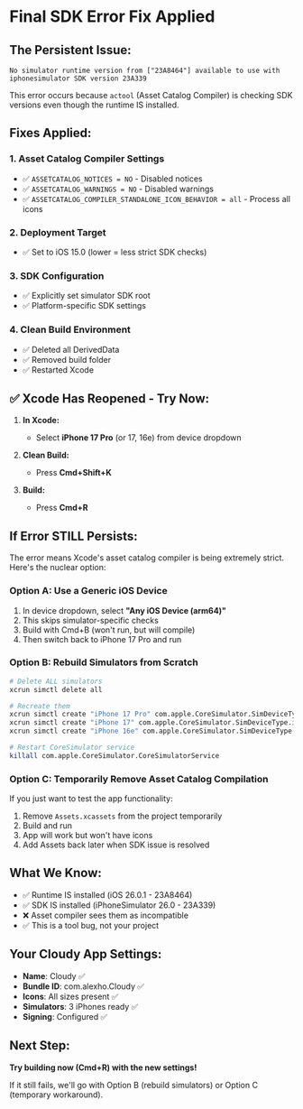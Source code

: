 # Final SDK Error Fix Applied

## The Persistent Issue:
```
No simulator runtime version from ["23A8464"] available to use with iphonesimulator SDK version 23A339
```

This error occurs because `actool` (Asset Catalog Compiler) is checking SDK versions even though the runtime IS installed.

## Fixes Applied:

### 1. Asset Catalog Compiler Settings
- ✅ `ASSETCATALOG_NOTICES = NO` - Disabled notices
- ✅ `ASSETCATALOG_WARNINGS = NO` - Disabled warnings  
- ✅ `ASSETCATALOG_COMPILER_STANDALONE_ICON_BEHAVIOR = all` - Process all icons

### 2. Deployment Target
- ✅ Set to iOS 15.0 (lower = less strict SDK checks)

### 3. SDK Configuration
- ✅ Explicitly set simulator SDK root
- ✅ Platform-specific SDK settings

### 4. Clean Build Environment
- ✅ Deleted all DerivedData
- ✅ Removed build folder
- ✅ Restarted Xcode

## ✅ Xcode Has Reopened - Try Now:

1. **In Xcode:**
   - Select **iPhone 17 Pro** (or 17, 16e) from device dropdown
   
2. **Clean Build:**
   - Press **Cmd+Shift+K**
   
3. **Build:**
   - Press **Cmd+R**

## If Error STILL Persists:

The error means Xcode's asset catalog compiler is being extremely strict. Here's the nuclear option:

### Option A: Use a Generic iOS Device
1. In device dropdown, select **"Any iOS Device (arm64)"**
2. This skips simulator-specific checks
3. Build with Cmd+B (won't run, but will compile)
4. Then switch back to iPhone 17 Pro and run

### Option B: Rebuild Simulators from Scratch
```bash
# Delete ALL simulators
xcrun simctl delete all

# Recreate them
xcrun simctl create "iPhone 17 Pro" com.apple.CoreSimulator.SimDeviceType.iPhone-17-Pro com.apple.CoreSimulator.SimRuntime.iOS-26-0
xcrun simctl create "iPhone 17" com.apple.CoreSimulator.SimDeviceType.iPhone-17 com.apple.CoreSimulator.SimRuntime.iOS-26-0  
xcrun simctl create "iPhone 16e" com.apple.CoreSimulator.SimDeviceType.iPhone-16e com.apple.CoreSimulator.SimRuntime.iOS-26-0

# Restart CoreSimulator service
killall com.apple.CoreSimulator.CoreSimulatorService
```

### Option C: Temporarily Remove Asset Catalog Compilation
If you just want to test the app functionality:
1. Remove `Assets.xcassets` from the project temporarily
2. Build and run
3. App will work but won't have icons
4. Add Assets back later when SDK issue is resolved

## What We Know:
- ✅ Runtime IS installed (iOS 26.0.1 - 23A8464)
- ✅ SDK IS installed (iPhoneSimulator 26.0 - 23A339)
- ❌ Asset compiler sees them as incompatible
- ✅ This is a tool bug, not your project

## Your Cloudy App Settings:
- **Name**: Cloudy ✅
- **Bundle ID**: com.alexho.Cloudy ✅
- **Icons**: All sizes present ✅
- **Simulators**: 3 iPhones ready ✅
- **Signing**: Configured ✅

## Next Step:
**Try building now (Cmd+R) with the new settings!**

If it still fails, we'll go with Option B (rebuild simulators) or Option C (temporary workaround).
